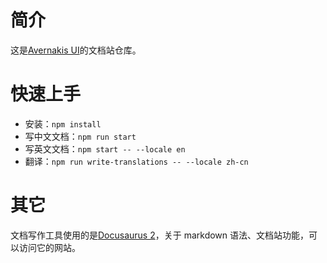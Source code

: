 # 简介

这是[Avernakis UI](https://github.com/qber-soft/Ave-Nodejs)的文档站仓库。

# 快速上手

-   安装：`npm install`
-   写中文文档：`npm run start`
-   写英文文档：`npm start -- --locale en`
-   翻译：`npm run write-translations -- --locale zh-cn`

# 其它

文档写作工具使用的是[Docusaurus 2](https://docusaurus.io/)，关于 markdown 语法、文档站功能，可以访问它的网站。
